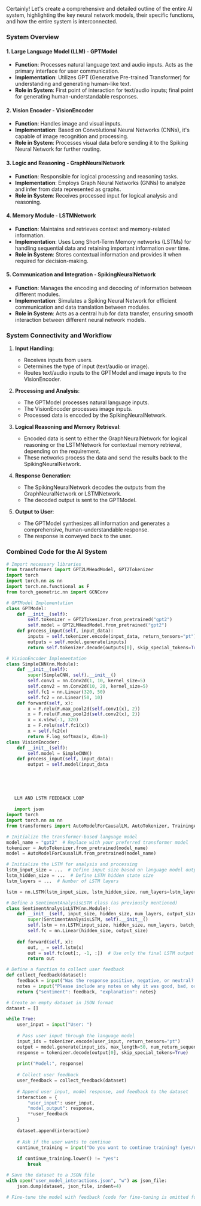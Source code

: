Certainly! Let's create a comprehensive and detailed outline of the entire AI system, highlighting the key neural network models, their specific functions, and how the entire system is interconnected.

### System Overview

#### 1. Large Language Model (LLM) - GPTModel
   - **Function**: Processes natural language text and audio inputs. Acts as the primary interface for user communication.
   - **Implementation**: Utilizes GPT (Generative Pre-trained Transformer) for understanding and generating human-like text.
   - **Role in System**: First point of interaction for text/audio inputs; final point for generating human-understandable responses.

#### 2. Vision Encoder - VisionEncoder
   - **Function**: Handles image and visual inputs.
   - **Implementation**: Based on Convolutional Neural Networks (CNNs), it's capable of image recognition and processing.
   - **Role in System**: Processes visual data before sending it to the Spiking Neural Network for further routing.

#### 3. Logic and Reasoning - GraphNeuralNetwork
   - **Function**: Responsible for logical processing and reasoning tasks.
   - **Implementation**: Employs Graph Neural Networks (GNNs) to analyze and infer from data represented as graphs.
   - **Role in System**: Receives processed input for logical analysis and reasoning.

#### 4. Memory Module - LSTMNetwork
   - **Function**: Maintains and retrieves context and memory-related information.
   - **Implementation**: Uses Long Short-Term Memory networks (LSTMs) for handling sequential data and retaining important information over time.
   - **Role in System**: Stores contextual information and provides it when required for decision-making.

#### 5. Communication and Integration - SpikingNeuralNetwork
   - **Function**: Manages the encoding and decoding of information between different modules.
   - **Implementation**: Simulates a Spiking Neural Network for efficient communication and data translation between modules.
   - **Role in System**: Acts as a central hub for data transfer, ensuring smooth interaction between different neural network models.

### System Connectivity and Workflow

1. **Input Handling**:
   - Receives inputs from users.
   - Determines the type of input (text/audio or image).
   - Routes text/audio inputs to the GPTModel and image inputs to the VisionEncoder.

2. **Processing and Analysis**:
   - The GPTModel processes natural language inputs.
   - The VisionEncoder processes image inputs.
   - Processed data is encoded by the SpikingNeuralNetwork.

3. **Logical Reasoning and Memory Retrieval**:
   - Encoded data is sent to either the GraphNeuralNetwork for logical reasoning or the LSTMNetwork for contextual memory retrieval, depending on the requirement.
   - These networks process the data and send the results back to the SpikingNeuralNetwork.

4. **Response Generation**:
   - The SpikingNeuralNetwork decodes the outputs from the GraphNeuralNetwork or LSTMNetwork.
   - The decoded output is sent to the GPTModel.

5. **Output to User**:
   - The GPTModel synthesizes all information and generates a comprehensive, human-understandable response.
   - The response is conveyed back to the user.

### Combined Code for the AI System

```python
# Import necessary libraries
from transformers import GPT2LMHeadModel, GPT2Tokenizer
import torch
import torch.nn as nn
import torch.nn.functional as F
from torch_geometric.nn import GCNConv

# GPTModel Implementation
class GPTModel:
    def __init__(self):
        self.tokenizer = GPT2Tokenizer.from_pretrained("gpt2")
        self.model = GPT2LMHeadModel.from_pretrained("gpt2")
    def process_input(self, input_data):
        inputs = self.tokenizer.encode(input_data, return_tensors="pt")
        outputs = self.model.generate(inputs)
        return self.tokenizer.decode(outputs[0], skip_special_tokens=True)

# VisionEncoder Implementation
class SimpleCNN(nn.Module):
    def __init__(self):
        super(SimpleCNN, self).__init__()
        self.conv1 = nn.Conv2d(1, 10, kernel_size=5)
        self.conv2 = nn.Conv2d(10, 20, kernel_size=5)
        self.fc1 = nn.Linear(320, 50)
        self.fc2 = nn.Linear(50, 10)
    def forward(self, x):
        x = F.relu(F.max_pool2d(self.conv1(x), 2))
        x = F.relu(F.max_pool2d(self.conv2(x), 2))
        x = x.view(-1, 320)
        x = F.relu(self.fc1(x))
        x = self.fc2(x)
        return F.log_softmax(x, dim=1)
class VisionEncoder:
    def __init__(self):
        self.model = SimpleCNN()
    def process_input(self, input_data):
        output = self.model(input_data
      
      
      
      
      
   LLM AND LSTM FEEDBACK LOOP
   
   import json
import torch
import torch.nn as nn
from transformers import AutoModelForCausalLM, AutoTokenizer, TrainingArguments, Trainer

# Initialize the transformer-based language model
model_name = "gpt2"  # Replace with your preferred transformer model
tokenizer = AutoTokenizer.from_pretrained(model_name)
model = AutoModelForCausalLM.from_pretrained(model_name)

# Initialize the LSTM for analysis and processing
lstm_input_size = ...  # Define input size based on language model output
lstm_hidden_size = ...  # Define LSTM hidden state size
lstm_layers = ...  # Number of LSTM layers

lstm = nn.LSTM(lstm_input_size, lstm_hidden_size, num_layers=lstm_layers, batch_first=True)

# Define a SentimentAnalysisLSTM class (as previously mentioned)
class SentimentAnalysisLSTM(nn.Module):
    def __init__(self, input_size, hidden_size, num_layers, output_size):
        super(SentimentAnalysisLSTM, self).__init__()
        self.lstm = nn.LSTM(input_size, hidden_size, num_layers, batch_first=True)
        self.fc = nn.Linear(hidden_size, output_size)
    
    def forward(self, x):
        out, _ = self.lstm(x)
        out = self.fc(out[:, -1, :])  # Use only the final LSTM output for classification
        return out

# Define a function to collect user feedback
def collect_feedback(dataset):
    feedback = input("Was the response positive, negative, or neutral? ")
    notes = input("Please include any notes on why it was good, bad, or neutral: ")
    return {"sentiment": feedback, "explanation": notes}

# Create an empty dataset in JSON format
dataset = []

while True:
    user_input = input("User: ")
    
    # Pass user input through the language model
    input_ids = tokenizer.encode(user_input, return_tensors="pt")
    output = model.generate(input_ids, max_length=50, num_return_sequences=1, no_repeat_ngram_size=2)
    response = tokenizer.decode(output[0], skip_special_tokens=True)
    
    print("Model:", response)
    
    # Collect user feedback
    user_feedback = collect_feedback(dataset)
    
    # Append user input, model response, and feedback to the dataset
    interaction = {
        "user_input": user_input,
        "model_output": response,
        **user_feedback
    }
    
    dataset.append(interaction)
    
    # Ask if the user wants to continue
    continue_training = input("Do you want to continue training? (yes/no): ")
    
    if continue_training.lower() != "yes":
        break

# Save the dataset to a JSON file
with open("user_model_interactions.json", "w") as json_file:
    json.dump(dataset, json_file, indent=4)

# Fine-tune the model with feedback (code for fine-tuning is omitted for brevity)
